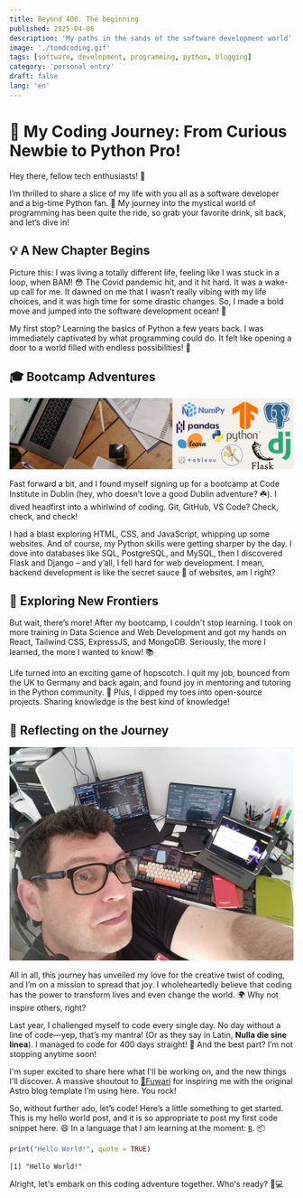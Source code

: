```yaml
---
title: Beyond 400. The beginning
published: 2025-04-06
description: 'My paths in the sands of the software development world'
image: './tomdcoding.gif'
tags: [software, development, programming, python, blogging]
category: 'personal entry'
draft: false 
lang: 'en'
---
```


# 🚀 My Coding Journey: From Curious Newbie to Python Pro!

Hey there, fellow tech enthusiasts! 👋

I’m thrilled to share a slice of my life with you all as a software developer and a big-time Python fan. 🐍 My journey into the mystical world of programming has been quite the ride, so grab your favorite drink, sit back, and let’s dive in!

## 💡 A New Chapter Begins

Picture this: I was living a totally different life, feeling like I was stuck in a loop, when BAM! 😳 The Covid pandemic hit, and it hit hard. It was a wake-up call for me. It dawned on me that I wasn’t really vibing with my life choices, and it was high time for some drastic changes. So, I made a bold move and jumped into the software development ocean! 🌊

My first stop? Learning the basics of Python a few years back. I was immediately captivated by what programming could do. It felt like opening a door to a world filled with endless possibilities! 🌈

## 🎓 Bootcamp Adventures

![My linkedin banner](./linkedin-banner.jpeg)


Fast forward a bit, and I found myself signing up for a bootcamp at Code Institute in Dublin (hey, who doesn’t love a good Dublin adventure? ☘️). I dived headfirst into a whirlwind of coding. Git, GitHub, VS Code? Check, check, and check! 

I had a blast exploring HTML, CSS, and JavaScript, whipping up some websites. And of course, my Python skills were getting sharper by the day. I dove into databases like SQL, PostgreSQL, and MySQL, then I discovered Flask and Django – and y’all, I fell hard for web development. I mean, backend development is like the secret sauce 🍔 of websites, am I right?

## 🌟 Exploring New Frontiers 

But wait, there’s more! After my bootcamp, I couldn't stop learning. I took on more training in Data Science and Web Development and got my hands on React, Tailwind CSS, ExpressJS, and MongoDB. Seriously, the more I learned, the more I wanted to know! 📚

Life turned into an exciting game of hopscotch. I quit my job, bounced from the UK to Germany and back again, and found joy in mentoring and tutoring in the Python community. 🥳 Plus, I dipped my toes into open-source projects. Sharing knowledge is the best kind of knowledge!

## 🎉 Reflecting on the Journey

![TomDcoding](./tdcode.webp)

All in all, this journey has unveiled my love for the creative twist of coding, and I’m on a mission to spread that joy. I wholeheartedly believe that coding has the power to transform lives and even change the world. 🌍 Why not inspire others, right?

Last year, I challenged myself to code every single day. No day without a line of code—yep, that’s my mantra! (Or as they say in Latin, **Nulla die sine linea**). I managed to code for 400 days straight! 🎉 And the best part? I’m not stopping anytime soon!

I'm super excited to share here what I'll be working on, and the new things I'll discover. A massive shoutout to [🍥Fuwari](https://github.com/saicaca/fuwari) for inspiring me with the original Astro blog template I’m using here. You rock!       

So, without further ado, let’s code! Here’s a little something to get started. This is my hello world post, and it is so appropriate to post my first code snippet here. 😄 In a language that I am learning at the moment: [`R`](https://www.r-project.org/). 📦

```r
print("Hello World!", quote = TRUE)
```

```plaintext
[1] "Hello World!"
```

Alright, let's embark on this coding adventure together. Who's ready? 🙌💻